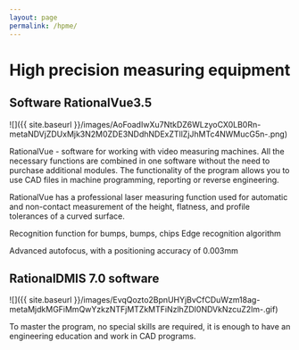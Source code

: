 ```yaml
---
layout: page
permalink: /hpme/
---
```


# High precision measuring equipment

<div class="block" markdown="1">

## Software RationalVue3.5

![]({{ site.baseurl }}/images/AoFoadIwXu7NtkDZ6WLzyoCX0LB0Rn-metaNDVjZDUxMjk3N2M0ZDE3NDdhNDExZTllZjJhMTc4NWMucG5n-.png)

RationalVue - software for working with video measuring machines. All the necessary functions are combined in one software without the need to purchase additional modules.
The functionality of the program allows you to use CAD files in machine programming, reporting or reverse engineering.

RationalVue has a professional laser measuring function used for automatic and non-contact measurement of the height, flatness, and profile tolerances of a curved surface.

Recognition function for bumps, bumps, chips Edge recognition algorithm

Advanced autofocus, with a positioning accuracy of 0.003mm

</div>
<div style="clear:both;"></div>
<div class="block" markdown="1">

## RationalDMIS 7.0 software

![]({{ site.baseurl }}/images/EvqQozto2BpnUHYjBvCfCDuWzm18ag-metaMjdkMGFiMmQwYzkzNTFjMTZkMTFiNzlhZDI0NDVkNzcuZ2lm-.gif)

To master the program, no special skills are required, it is enough to have an engineering education and work in CAD programs.

</div>
<div style="clear:both;"></div>